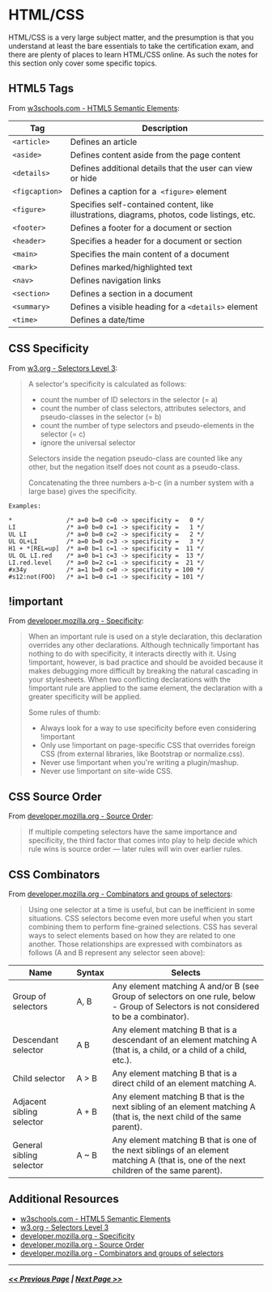 # HTML/CSS

HTML/CSS is a very large subject matter, and the presumption is that you understand at least the bare essentials to take the certification exam, and there are plenty of places to learn HTML/CSS online. As such the notes for this section only cover some specific topics.

## HTML5 Tags

From [w3schools.com - HTML5 Semantic Elements](https://www.w3schools.com/html/html5_semantic_elements.asp):

| Tag | Description |
| ---- | ---- |
| `<article>` | Defines an article |
| `<aside>`	| Defines content aside from the page content |
| `<details>`	| Defines additional details that the user can view or hide |
| `<figcaption>` | Defines a caption for a` <figure>` element |
| `<figure>` | Specifies self-contained content, like illustrations, diagrams, photos, code listings, etc. |
| `<footer>` | Defines a footer for a document or section |
| `<header>` | Specifies a header for a document or section |
| `<main>` | Specifies the main content of a document |
| `<mark>` | Defines marked/highlighted text |
| `<nav>` | Defines navigation links |
| `<section>` | Defines a section in a document |
| `<summary>` | Defines a visible heading for a `<details>` element |
| `<time>` | Defines a date/time |

## CSS Specificity

From [w3.org - Selectors Level 3](https://www.w3.org/TR/selectors/):

> A selector's specificity is calculated as follows:
>
> - count the number of ID selectors in the selector (= a)
> - count the number of class selectors, attributes selectors, and pseudo-classes in the selector (= b)
> - count the number of type selectors and pseudo-elements in the selector (= c)
> - ignore the universal selector
>
> Selectors inside the negation pseudo-class are counted like any other, but the negation itself does not count as a pseudo-class.
>
> Concatenating the three numbers a-b-c (in a number system with a large base) gives the specificity.
>
```
Examples:

*               /* a=0 b=0 c=0 -> specificity =   0 */
LI              /* a=0 b=0 c=1 -> specificity =   1 */
UL LI           /* a=0 b=0 c=2 -> specificity =   2 */
UL OL+LI        /* a=0 b=0 c=3 -> specificity =   3 */
H1 + *[REL=up]  /* a=0 b=1 c=1 -> specificity =  11 */
UL OL LI.red    /* a=0 b=1 c=3 -> specificity =  13 */
LI.red.level    /* a=0 b=2 c=1 -> specificity =  21 */
#x34y           /* a=1 b=0 c=0 -> specificity = 100 */
#s12:not(FOO)   /* a=1 b=0 c=1 -> specificity = 101 */
```

## !important

From [developer.mozilla.org - Specificity](https://developer.mozilla.org/en-US/docs/Web/CSS/Specificity):

> When an important rule is used on a style declaration, this declaration overrides any other declarations. Although technically !important has nothing to do with specificity, it interacts directly with it. Using !important, however, is bad practice and should be avoided because it makes debugging more difficult by breaking the natural cascading in your stylesheets. When two conflicting declarations with the !important rule are applied to the same element, the declaration with a greater specificity will be applied.
>
> Some rules of thumb:
>
> - Always look for a way to use specificity before even considering !important
> - Only use !important on page-specific CSS that overrides foreign CSS (from external libraries, like Bootstrap or normalize.css).
> - Never use !important when you're writing a plugin/mashup.
> - Never use !important on site-wide CSS.

## CSS Source Order

From [developer.mozilla.org - Source Order](https://developer.mozilla.org/en-US/docs/Learn/CSS/Introduction_to_CSS/Cascade_and_inheritance):
> If multiple competing selectors have the same importance and specificity, the third factor that comes into play to help decide which rule wins is source order — later rules will win over earlier rules.

## CSS Combinators

From [developer.mozilla.org - Combinators and groups of selectors](https://developer.mozilla.org/en-US/docs/Learn/CSS/Introduction_to_CSS/Combinators_and_multiple_selectors):
> Using one selector at a time is useful, but can be inefficient in some situations. CSS selectors become even more useful when you start combining them to perform fine-grained selections. CSS has several ways to select elements based on how they are related to one another. Those relationships are expressed with combinators as follows (A and B represent any selector seen above):

| Name | Syntax | Selects |
| ---- | ------ | ------- |
| Group of selectors | A, B | Any element matching A and/or B (see Group of selectors on one rule, below - Group of Selectors is not considered to be a combinator). |
| Descendant selector | A B | Any element matching B that is a descendant of an element matching A (that is, a child, or a child of a child, etc.).|
| Child selector | A > B | Any element matching B that is a direct child of an element matching A. |
| Adjacent sibling selector | A + B | Any element matching B that is the next sibling of an element matching A (that is, the next child of the same parent). |
| General sibling selector | A ~ B | Any element matching B that is one of the next siblings of an element matching A (that is, one of the next children of the same parent). |


## Additional Resources

- [w3schools.com - HTML5 Semantic Elements](https://www.w3schools.com/html/html5_semantic_elements.asp)
- [w3.org - Selectors Level 3](https://www.w3.org/TR/selectors/)
- [developer.mozilla.org - Specificity](https://developer.mozilla.org/en-US/docs/Web/CSS/Specificity)
- [developer.mozilla.org - Source Order](https://developer.mozilla.org/en-US/docs/Learn/CSS/Introduction_to_CSS/Cascade_and_inheritance)
- [developer.mozilla.org - Combinators and groups of selectors](https://developer.mozilla.org/en-US/docs/Learn/CSS/Introduction_to_CSS/Combinators_and_multiple_selectors)

---

##### [<< Previous Page](README.md) | [Next Page >>](1.2-javascript-jquery.md)
